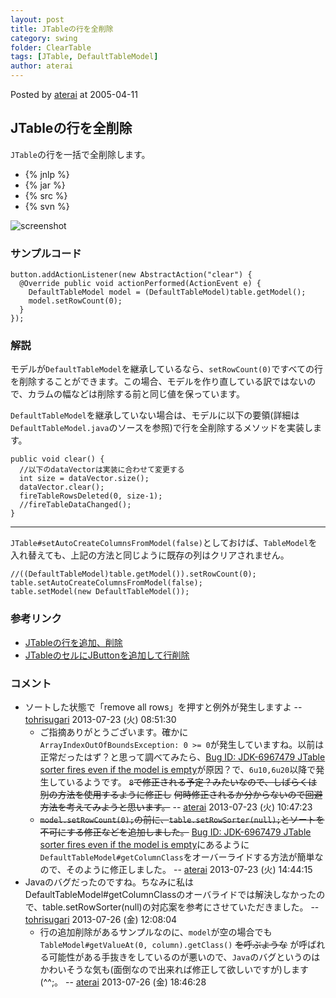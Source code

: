 ```yaml
---
layout: post
title: JTableの行を全削除
category: swing
folder: ClearTable
tags: [JTable, DefaultTableModel]
author: aterai
---
```


Posted by [aterai](http://terai.xrea.jp/aterai.html) at 2005-04-11

## JTableの行を全削除
`JTable`の行を一括で全削除します。

- {% jnlp %}
- {% jar %}
- {% src %}
- {% svn %}

<!-- dummy comment line for breaking list -->

![screenshot](https://lh5.googleusercontent.com/_9Z4BYR88imo/TQTJISEHcVI/AAAAAAAAAT4/syR1Ucd5n5o/s800/ClearTable.png)

### サンプルコード
<pre class="prettyprint"><code>button.addActionListener(new AbstractAction("clear") {
  @Override public void actionPerformed(ActionEvent e) {
    DefaultTableModel model = (DefaultTableModel)table.getModel();
    model.setRowCount(0);
  }
});
</code></pre>

### 解説
モデルが`DefaultTableModel`を継承しているなら、`setRowCount(0)`ですべての行を削除することができます。この場合、モデルを作り直している訳ではないので、カラムの幅などは削除する前と同じ値を保っています。

`DefaultTableModel`を継承していない場合は、モデルに以下の要領(詳細は`DefaultTableModel.java`のソースを参照)で行を全削除するメソッドを実装します。

<pre class="prettyprint"><code>public void clear() {
  //以下のdataVectorは実装に合わせて変更する
  int size = dataVector.size();
  dataVector.clear();
  fireTableRowsDeleted(0, size-1);
  //fireTableDataChanged();
}
</code></pre>

- - - -
`JTable#setAutoCreateColumnsFromModel(false)`としておけば、`TableModel`を入れ替えても、上記の方法と同じように既存の列はクリアされません。

<pre class="prettyprint"><code>//((DefaultTableModel)table.getModel()).setRowCount(0);
table.setAutoCreateColumnsFromModel(false);
table.setModel(new DefaultTableModel());
</code></pre>

### 参考リンク
- [JTableの行を追加、削除](http://terai.xrea.jp/Swing/AddRow.html)
- [JTableのセルにJButtonを追加して行削除](http://terai.xrea.jp/Swing/DeleteButtonInCell.html)

<!-- dummy comment line for breaking list -->

### コメント
- ソートした状態で「remove all rows」を押すと例外が発生しますよ -- [tohrisugari](http://terai.xrea.jp/tohrisugari.html) 2013-07-23 (火) 08:51:30
    - ご指摘ありがとうございます。確かに`ArrayIndexOutOfBoundsException: 0 >= 0`が発生していますね。以前は正常だったはず？と思って調べてみたら、[Bug ID: JDK-6967479 JTable sorter fires even if the model is empty](http://bugs.sun.com/bugdatabase/view_bug.do?bug_id=6967479)が原因？で、`6u10,6u20`以降で発生しているようです。 ~~`8`で修正される予定？みたいなので、しばらくは別の方法を使用するように修正し~~ ~~何時修正されるか分からないので回避方法を考えてみようと思います。~~ -- [aterai](http://terai.xrea.jp/aterai.html) 2013-07-23 (火) 10:47:23
    - ~~`model.setRowCount(0);`の前に、`table.setRowSorter(null);`とソートを不可にする修正などを追加しました。~~ [Bug ID: JDK-6967479 JTable sorter fires even if the model is empty](http://bugs.sun.com/bugdatabase/view_bug.do?bug_id=6967479)にあるように`DefaultTableModel#getColumnClass`をオーバーライドする方法が簡単なので、そのように修正しました。 -- [aterai](http://terai.xrea.jp/aterai.html) 2013-07-23 (火) 14:44:15
- Javaのバグだったのですね。ちなみに私はDefaultTableModel#getColumnClassのオーバライドでは解決しなかったので、table.setRowSorter(null)の対応案を参考にさせていただきました。 -- [tohrisugari](http://terai.xrea.jp/tohrisugari.html) 2013-07-26 (金) 12:08:04
    - 行の追加削除があるサンプルなのに、`model`が空の場合でも`TableModel#getValueAt(0, column).getClass()` ~~を呼ぶような~~ が呼ばれる可能性がある手抜きをしているのが悪いので、`Java`のバグというのはかわいそうな気も(面倒なので出来れば修正して欲しいですが)します(^^;。 -- [aterai](http://terai.xrea.jp/aterai.html) 2013-07-26 (金) 18:46:28

<!-- dummy comment line for breaking list -->

